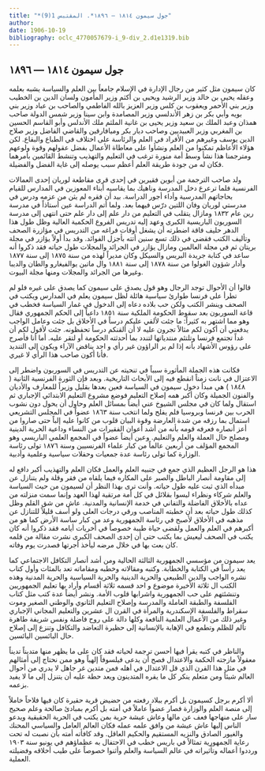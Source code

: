 ```yaml
---
title: "*جول سيمون ١٨١٤ — ١٨٩٦*. المقتبس 1(9)"
author: 
date: 1906-10-19
bibliography: oclc_4770057679-i_9-div_2.d1e1319.bib
---
```




##  جول سيمون   ١٨١٤  —  ١٨٩٦ 


 كان سيمون مثل كثير من رجال الإدارة في الإسلام جامعاً بين العلم والسياسة يشبه بعلمه وعقله يحيى بن خالد وزير الرشيد ويحيى بن أكثم وزير المأمون ولسان الدين بن الخطيب وزير بني الأحمر ويعقوب بن كلس وزير العزيز بالله الفاطمي والصاحب بن عباد وزير بني بويه وأبي بكر بن زهر الأندلسي وزير المصامدة وابن سينا وزير شمس الدولة صاحب همذان وعبد الملك بن سعيد وزير يحيى بن غانية الملثم ملك الأندلس وأبو القاسم الحسين بن المغربي وزير العبيديين وصاحب ديار بكر وميافارقين والقاضي الفاضل وزير صلاح الدين يوسف وغيرهم من الأفراد في العلم والرئاسة على اختلاف في الطباع والبقاع. لكن هؤلاء الأعاظم تمكنوا من العلم ونشأوا على معاطاة الأعمال بفضل عقولهم وقوة ولوعهم ومترجمنا هذا نشأ وسط أمة   منورة ترغب في التعليم والتهذيب وتنشط القائمين بأمرهما فكان له من جودة طريقة العلم أعظم سبب يوصله إلى غاية الفضل والفضيلة. 

 ولد صاحب الترجمة من أبوين فقيرين في  إحدى  قرى مقاطعة لوريان  إحدى  العمالات الفرنسية فلما ترعرع دخل المدرسة وناهيك بما يقاسيه أبناء المعوزين في المدارس للقيام بحاجاتهم المدرسية وأداء أجور الدراسة. بيد أن فقره لم يثن من عزمه ودرس في مدرستي لوريان وفان اللتين درّس فيهما بعد. ولما أتم الدراسة عين أستاذاً في مدرسة رين عام  ١٨٣٢  ومازال يتقلب في التعليم من دار علم إلى دار علم حتى انتهى إلى مدرسة السوريون الباريسية الكبرى وعهد إليه تدريس الفروع الحكمية العالية وظل طول هذا الدهر حليف فاقة اضطرته أن يشغل أوقات فراغه من التدريس في مؤازرة الصحف وتأليف الكتب فقضى في ذلك  تسع  سنين أتته بأجزل الفوائد. وقد بدأ أولاً يؤازر في مجلة بريتان ثم في مجلة العالمين ومازال يؤازر في الجرائد والمجلات طول حياته فقد ذكروا أنه ساعد في كتابة جريدة البريس والسيكل وكان مديراً لهذه من سنة  ١٨٧٥  إلى سنة  ١٨٧٧  وأدار شؤون الغولوا من سنة  ١٨٧٨  إلى سنة  ١٨٨١  وال  ماتين  يوالفيغارو والطان   والديبا وغيرها من الجرائد والمجلات ومنها مجلة البيوت. 

 قالوا أن الأحوال توجد الرجال وهو قول يصدق على سيمون كما يصدق على غيره فلو لم تطرأ على فرنسا طوارئ سياسية هائلة لظل سيمون يعلم في المدارس ويكتب في الصحف وينشر الكتب ولكن حب بلاده دعاه إلى الدخول في غمار السياسة فخطب في قاعة السوربون بعد سقوط الحكومة الملكية سنة  ١٨٥١  داعياً إلى الحكم الجمهوري فقال وهو مما اشتهر به كثيراً:   ما جئت لألقي عليكم درساً في الأخلاق بل جئت وعامل الواجب يدفعني أن أكون لكم مثالاً تجرون عليه لا أن ألقنكم درساً تحفظونه. جئت لأقول لكم أن غداً تجتمع فرنسا وتلتئم منتدياتها لتندد بما أحدثته الحكومة أو لتقر عليه. أما أنا فأصرح على رؤوس الأشهاد بأنه إذا لم ير الراؤون غير رأي و  احد  يناقض الآراء ويكون إلى التنديد فأنا أكون صاحب هذا الرأي لا غيري. 

 فكانت هذه الجملة المأثورة سبباً في تنحيته عن التدريس في السوربون واضطر إلى الاعتزال في نانت زمناً انقطع فيه إلى الأبحاث التاريخية. وبعد فإن الثورة الفرنسية الثانية (  ١٨٤٨  ) هي مبدأ دخول سيمون في السياسة فعين بعدها بقليل وزيراً للمعارف والأديان والفنون الجميلة وكان أكبر همه إصلاح التعليم فوضع مشروع التعليم الابتدائي الإجباري ثم استقال ولما كان في مجلس الشيوخ عني أيضاً بمسائل العلم وحاول أن يحول دون نشوب الحرب بين فرنسا وبروسيا فلم يفلح ولما انتخب سنة  ١٨٦٣  عضواً في المجلس التشريعي استمال بما رزقه من شدة العارضة وقوة البيان قلوب من كانوا عليه إلباً حتى صاروا من أعز أنصاره فعرفه قومه بأنه من أشد أعوان الفقيرات من النساء وداعية الحرية الدينية ومصلح حال العملة والعلم والتعليم. وعين أيضاً عضواً في المجمع العلمي الباريسي وهو المجمع المؤلف من  أربعين  عالماً من كبار علماء الفرنسيين وسنة  ١٨٧٦  تولى رئاسة الوزارة كما تولى رئاسة عدة جمعيات وحفلات سياسية وعلمية وأدبية. 

 هذا هو الرجل العظيم الذي جمع في جنبيه العلم والعمل فكان العلم والتهذيب أكبر دافع له إلى مقاومة أنصار الباطل والصبر على المكاره فيما   يلقاه من فقر وقلة ولم يتنازل عن مبدأه الذي ثبت عليه طول حياته. وأنت ترى بهذا النظر أن لسيمون من حيث السياسة والعلم شركاء ونظراء ليسوا بقلائل في كل أمة مرتقية لهذا العهد وإنما سمت منزلته من   عداه بالأخلاق الفاضلة والتفاني في خدمة الإنسانية والمدنية. عاش من شق القلم وظل كذلك طول حياته بعد أن خطبته المناصب ورقي درجات العلى ولو أسف قليلاً للتنازل عن مذهبه في الأخلاق لأصبح في رئاسة الجمهورية وعد من كبار ساسة الأرض كما هو من أكبرهم في العلم والعمل ولقضى حياة طيبة خصوصاً في أخريات أيامه فقد ذكروا أنه كان يكتب في الصحف ليعيش بما يكتب حتى أن  إحدى  الصحف الكبرى نشرت مقالة من قلمه كان بعث بها في خلال مرضه ليأخذ أجرتها فصدرت يوم وفاته. 

 يعد سيمون من مؤسسي الجمهورية الثالثة الحالية ومن أشد أنصار التكافل الاجتماعي كما يعد رأساً في الكتابة والخطابة. وكتبه ومقالاته وخطبه ومقاماته تعد بالمئات وأول كتاب نشره الواجب والدين الطبيعي والحرية الدينية والحرية السياسية والحرية المدنية وهذه الكتب ال  ثلاثة  الأخيرة موضوع و  احد  قسمه  ثلاثة  أقسام وأراد بها تعليم الجمهوريين وتنشئتهم على حب الجمهورية واشرابها قلوب الأمة. ونشر أيضاً عدة كتب مثل كتاب الفلسفة والطبقة العاملة والمدرسة وإصلاح التعليم الثانوي والوطني الصغير وموت سقراط والفلسفة الإسكندرية والمرأة في القرن ال  عشرين  والتعليم المجاني الإجباري وغير ذلك من الأعمال العلمية النافعة وكلها دالة على روح فاضلة ونفس شريفة طاهرة تألم للظلم وتطمع في الإهابة بالإنسانية إلى حظيرة التعاضد والتكافل وتنزع إلى إصلاح   حال البائسين اليائسين. 

 والناظر في كتبه يقرأ فيها أحسن ترجمة لحياته فقد كان على ما يظهر منها متديناً تديناً معقولاً مازجته الحكمة والاعتدال فصح أن يدعى فيلسوفاً إلهياً وهو ممن نحتاج إلى أمثالهم في مثل هذا القرن الذي قل الاعتدال في أهله فمن متدين غر جاهل لا يدري من أحوال العالم شيئاً ومن متعلم ينكر كل ما يقره المتدينون ويعد حطة عليه أن يتنزل إلى ما لا يفيد بزعمه. 

 ألا أكرم برجل كسيمون بل أكرم ببلاد رفعته من حضيض قرية حقيرة كان فيها فلاحاً خاملاً إلى منصة العلم والوزارة فصار عضواً عاملاً في أمته بل أكرم بمبادئ صالحة وعلم صحيح سار على منهاجها فعف عن مالها وعاش عيشة حرية بمن يكتب في الحرية الحقيقية ويدعو الناس إليها عاش عيشة من وافق علمه عمله فكان العالم العامل والسياسي   المحنك والغيور الصادق والنزيه المستقيم والحكيم العاقل. وقد كافأته أمته بأن نصبت له تحت رعاية الجمهورية تمثالاً في باريس خطب في الاحتفال به عظماؤهم في يونيو سنة  ١٩٠٣  ورددوا أعماله وتأثيراته في عالم السياسة والعلم وأثنوا خصوصاً على طيب أخلاقه وفضيلته العملية.  
